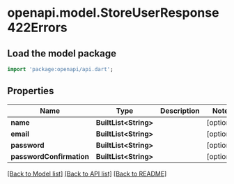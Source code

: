 # openapi.model.StoreUserResponse422Errors

## Load the model package
```dart
import 'package:openapi/api.dart';
```

## Properties
Name | Type | Description | Notes
------------ | ------------- | ------------- | -------------
**name** | **BuiltList&lt;String&gt;** |  | [optional] 
**email** | **BuiltList&lt;String&gt;** |  | [optional] 
**password** | **BuiltList&lt;String&gt;** |  | [optional] 
**passwordConfirmation** | **BuiltList&lt;String&gt;** |  | [optional] 

[[Back to Model list]](../README.md#documentation-for-models) [[Back to API list]](../README.md#documentation-for-api-endpoints) [[Back to README]](../README.md)


